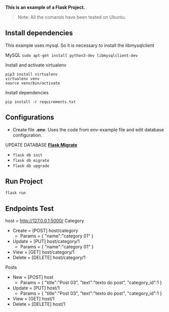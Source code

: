**This is an example of a Flask Project.**
> Note: All the comands have been tested on Ubuntu.

## Install dependencies

This example uses mysql. So it is necessary to install the libmysqlclient

MySQL
 `sudo apt-get install python3-dev libmysqlclient-dev`

Install and activate virtualenv

    pip3 install virtualenv
    virtualenv venv
    source venv/bin/activate

Install dependencies

    pip install -r requirements.txt

Configurations
- 
- Create file **.env**. Uses the code from env-example file and edit database configuration.

UPDATE DATABASE
**[Flask Migrate](https://flask-migrate.readthedocs.io/en/latest/)**
- `flask db init`
- `flask db migrate`
- `flask db upgrade`

Run Project
-

    flask run

Endpoints Test
-
host = http://127.0.0.1:5000/
Category
- Create = [POST] host/category
	- Params = { "name":"category 01" }
- Update = [PUT] host/category/1
	- Params = { "name":"category 01" }
- View = [GET] host/category/1
- Delete = [DELETE] host/category/1


Posts
- New = [POST] host
	- Params = { "title":"Post 03", "text":"texto do post", "category_id":1 }
- Update = [PUT] host/1
	- Params = { "title":"Post 03", "text":"texto do post", "category_id":1 }
- View = [GET] host/1
- Delete = [DELETE] host/1
